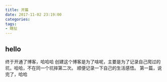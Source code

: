 ```yaml
---
title: 开篇
date: 2017-11-02 23:19:00
categories:
tags:
- 瞎扯
---
```


## hello

终于开通了博客，哈哈哈
创建这个博客是为了啥呢，主要是为了记录自己爬过的坑，哈哈，不在同一个坑摔第二次。
顺便记录一下自己的生活感悟。
第一篇，说完了，哈哈







